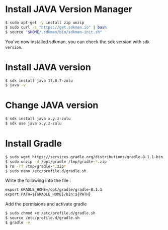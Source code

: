 # Install JAVA Version Manager

```bash
$ sudo apt-get -y install zip unzip
$ sudo curl -s "https://get.sdkman.io" | bash
$ source "$HOME/.sdkman/bin/sdkman-init.sh"
```

You've now installed sdkman, you can check the sdk version with `sdk version`.

# Install JAVA version

```bash
$ sdk install java 17.0.7-zulu
$ java -v
```

# Change JAVA version

```bash
$ sdk install java x.y.z-zulu
$ sdk use java x.y.z-zulu
```

# Install Gradle

```bash
$ sudo wget https://services.gradle.org/distributions/gradle-8.1.1-bin.zip -P /tmp
$ sudo unzip -d /opt/gradle /tmp/gradle-*.zip
$ rm -rf /tmp/gradle-*.zip*
$ sudo nano /etc/profile.d/gradle.sh
```

Write the following into the file :
```md
export GRADLE_HOME=/opt/gradle/gradle-8.1.1
export PATH=${GRADLE_HOME}/bin:${PATH}
```

Add the permisions and activate gradle
```bash
$ sudo chmod +x /etc/profile.d/gradle.sh
$ source /etc/profile.d/gradle.sh
$ gradle -v
```